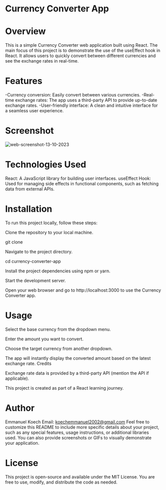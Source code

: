 # Currency Converter App

# Overview
This is a simple Currency Converter web application built using React. The main focus of this project is to demonstrate the use of the useEffect hook in React. It allows users to quickly convert between different currencies and see the exchange rates in real-time.

# Features
-Currency conversion: Easily convert between various currencies.
-Real-time exchange rates: The app uses a third-party API to provide up-to-date exchange rates.
-User-friendly interface: A clean and intuitive interface for a seamless user experience.

# Screenshot
![web-screenshot-13-10-2023](https://github.com/Emmanuel687/Currency-Converter/assets/93251478/603fcdb8-d7a9-482e-b228-4a8cea9d1595)

# Technologies Used
React: A JavaScript library for building user interfaces.
useEffect Hook: Used for managing side effects in functional components, such as fetching data from external APIs.

# Installation
To run this project locally, follow these steps:

Clone the repository to your local machine.

git clone <repository-url>

Navigate to the project directory.

cd currency-converter-app

Install the project dependencies using npm or yarn.

Start the development server.

Open your web browser and go to http://localhost:3000 to use the Currency Converter app.

# Usage
Select the base currency from the dropdown menu.

Enter the amount you want to convert.

Choose the target currency from another dropdown.

The app will instantly display the converted amount based on the latest exchange rate.
Credits

Exchange rate data is provided by a third-party API (mention the API if applicable).

This project is created as part of a React learning journey.

# Author
Emmanuel Koech
Email: koechemmanuel2002@gmail.com
Feel free to customize this README to include more specific details about your project, such as any special features, usage instructions, or additional libraries used. You can also provide screenshots or GIFs to visually demonstrate your application.

# License
This project is open-source and available under the MIT License. You are free to use, modify, and distribute the code as needed.





